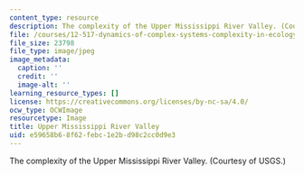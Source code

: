 ```yaml
---
content_type: resource
description: The complexity of the Upper Mississippi River Valley. (Courtesy of USGS.)
file: /courses/12-517-dynamics-of-complex-systems-complexity-in-ecology-spring-2000/e59658b68f62febc1e2bd98c2cc0d9e3_dsoballe_5001293.jpg
file_size: 23798
file_type: image/jpeg
image_metadata:
  caption: ''
  credit: ''
  image-alt: ''
learning_resource_types: []
license: https://creativecommons.org/licenses/by-nc-sa/4.0/
ocw_type: OCWImage
resourcetype: Image
title: Upper Mississippi River Valley
uid: e59658b6-8f62-febc-1e2b-d98c2cc0d9e3
---
```

The complexity of the Upper Mississippi River Valley. (Courtesy of USGS.)